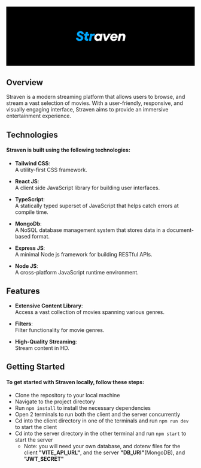 ![Straven Logo](./logo_readme.png)

## Overview
Straven is a modern streaming platform that allows users to browse, and stream a vast selection of movies. With a user-friendly, responsive, and visually engaging interface, Straven aims to provide an immersive entertainment experience.

## Technologies
#### Straven is built using the following technologies:

* **Tailwind CSS**:  
A utility-first CSS framework.

* **React JS**:  
A client side JavaScript library for building user interfaces.

* **TypeScript**:  
A statically typed superset of JavaScript that helps catch errors at compile time.

* **MongoDb**:  
A NoSQL database management system that stores data in a document-based format.

* **Express JS**:  
A minimal Node js framework for building RESTful APIs.

* **Node JS**:  
A cross-platform JavaScript runtime environment.

## Features
* **Extensive Content Library**:  
Access a vast collection of movies spanning various genres.

* **Filters**:  
Filter functionality for movie genres.

* **High-Quality Streaming**:  
Stream content in HD.

## Getting Started
#### To get started with Straven locally, follow these steps:

* Clone the repository to your local machine
* Navigate to the project directory
* Run `npm install` to install the necessary dependencies
* Open 2 terminals to run both the client and the server concurrently
* Cd into the client directory in one of the terminals and run `npm run dev` to start the client
* Cd into the server directory in the other terminal and run `npm start` to start the server
  * Note: you will need your own database, and dotenv files for the client **"VITE_API_URL"**, and the server **"DB_URI"**(MongoDB),
    and **"JWT_SECRET"**
